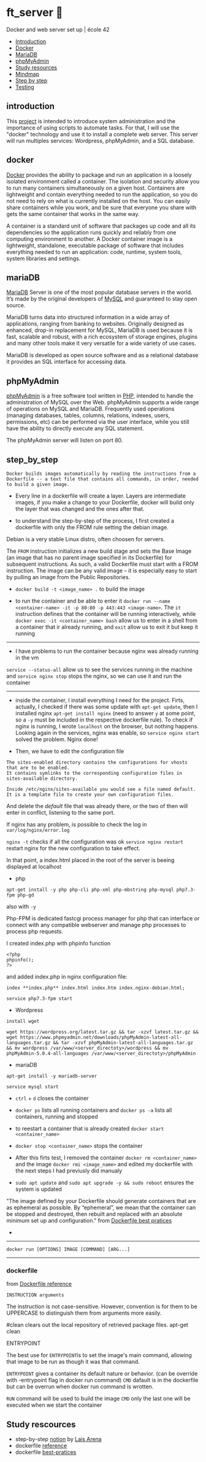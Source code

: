  # ft_server :whale:
Docker and web server set up | école 42

* [Introduction](#introduction)
* [Docker](#docker)
* [MariaDB](#mariaDB)
* [phpMyAdmin](#phpMyAdmin)
* [Study resources](#study)
* [Mindmap](#mindmap) 
* [Step by step](#step_by_step)
* [Testing](#tests) 

## introduction

This [project](en.subject.pdf) is intended to introduce system administration and the importance of using scripts to automate tasks. For that, I will use
the "docker" technology and use it to install a complete web server. This server will run multiples services: Wordpress, phpMyAdmin, and a SQL database.

## docker

[Docker](https://docs.docker.com/get-started/overview/) provides the ability to package and run an application in a loosely isolated environment called a container. The isolation and security allow you to run many containers simultaneously on a given host. Containers are lightweight and contain everything needed to run the application, so you do not need to rely on what is currently installed on the host. You can easily share containers while you work, and be sure that everyone you share with gets the same container that works in the same way.

A container is a standard unit of software that packages up code and all its dependencies so the application runs quickly and reliably from one computing environment to another. A Docker container image is a lightweight, standalone, executable package of software that includes everything needed to run an application: code, runtime, system tools, system libraries and settings.

## mariaDB

[MariaDB](https://mariadb.org/) Server is one of the most popular database servers in the world. It’s made by the original developers of [MySQL](https://www.mysql.com/) and guaranteed to stay open source.

MariaDB turns data into structured information in a wide array of applications, ranging from banking to websites. Originally designed as enhanced, drop-in replacement for MySQL, MariaDB is used because it is fast, scalable and robust, with a rich ecosystem of storage engines, plugins and many other tools make it very versatile for a wide variety of use cases.

MariaDB is developed as open source software and as a relational database it provides an SQL interface for accessing data.

## phpMyAdmin

[phpMyAdmin](https://www.phpmyadmin.net/) is a free software tool written in [PHP](https://www.php.net/), intended to handle the administration of MySQL over the Web. phpMyAdmin supports a wide range of operations on MySQL and MariaDB. Frequently used operations (managing databases, tables, columns, relations, indexes, users, permissions, etc) can be performed via the user interface, while you still have the ability to directly execute any SQL statement.

The phpMyAdmin server will listen on port 80.

## step_by_step
 
`Docker builds images automatically by reading the instructions from a Dockerfile -- a text file that contains all commands, in order, needed to build a given image.`

* Every line in a dockerfile will create a layer. Layers are intermediate images, if you make a change to your Dockerfile, docker will build only the layer that was changed and the ones after that.

* to understand the step-by-step of the process, I first created a dockerfile with only the FROM rule setting the debian image.

Debian is a very stable Linux distro, often choosen for servers.

The `FROM` instruction initializes a new build stage and sets the Base Image (an image that has no parent image specified in its Dockerfile) for subsequent instructions. As such, a valid Dockerfile must start with a FROM instruction. The image can be any valid image – it is especially easy to start by pulling an image from the Public Repositories.

* `docker build -t <image_name> .` to build the image

* to run the container and be able to enter it `docker run --name <container-name> -it -p 80:80 -p 443:443 <image-name>`. The `it` instruction defines that the container will be running interactively, while `docker exec -it <container_name> bash` allow us to enter in a shell from a container that ir already running, and `exit` allow us to exit it but keep it running 
_____________________
* I have problems to run the container because nginx was already running in the vm

`service --status-all` allow us to see the services running in the machine and `service nginx stop` stops the nginx, so we can use it and run the container
____________________

* inside the container, I install everything I need for the project. Firts, actually, I checked if there was some update with `apt-get update`, then I installed nginx `apt-get install nginx` (need to answer `y` at some point, so a `-y` must be included in the respective dockerfile rule). To check if nginx is running, I wrote `localhost` on the browser, but nothing happens. Looking again in the services, nginx was enable, so `service nginx start` solved the problem. Nginx done!

* Then, we have to edit the configuration file

```
The sites-enabled directory contains the configurations for vhosts that are to be enabled. 
It contains symlinks to the corresponding configuration files in sites-available directory.
```

```
Inside /etc/nginx/sites-available you would see a file named default. 
It is a template file to create your own configuration files.
```

And delete the *default* file that was already there, or the two of then will enter in conflict, listening to the same port.

If nginx has any problem, is possible to check the log in `var/log/nginx/error.log`

`nginx -t` checks if all the configuration was ok
`service nginx restart` restart nginx for the new configuration to take effect.

In that point, a index.html placed in the root of the server is beeing displayed at localhost 

* php 

``` 
apt-get install -y php php-cli php-xml php-mbstring php-mysql php7.3-fpm php-gd
``` 
also with `-y`

Php-FPM is dedicated fastcgi process manager for php that can interface or connect with any compatible webserver and manage php processes to process php requests.

I created index.php with phpinfo function

```
<?php
phpinfo();
?>
```

and added index.php in nginx configuration file:
```
index **index.php** index.html index.htm index.nginx-debian.html;
```

`service php7.3-fpm start`

* Wordpress 

`install wget` 

```
wget https://wordpress.org/latest.tar.gz && tar -xzvf latest.tar.gz && wget https://www.phpmyadmin.net/downloads/phpMyAdmin-latest-all-languages.tar.gz && tar -xzvf phpMyAdmin-latest-all-languages.tar.gz && mv wordpress /var/www/<server_directoty>/wordpress && mv phpMyAdmin-5.0.4-all-languages /var/www/<server_directoty>/phpMyAdmin
```

* mariaDB 

`apt-get install -y mariadb-server`

`service mysql start`

* `ctrl` + `d` closes the container

* `docker ps` lists all running containers and `docker ps -a` lists all containers, running and stopped

* to reestart a container that is already created `docker start <container_name>`

* `docker stop <container_name>` stops the container

* After this firts test, I removed the container `docker rm <container_name>` and the image `docker rmi <image_name>` and edited my dockerfile with the next steps I had previusly did manualy

* `sudo apt update` and `sudo apt upgrade -y && sudo reboot` ensures the system is updated

"The image defined by your Dockerfile should generate containers that are as ephemeral as possible. By “ephemeral”, we mean that the container can be stopped and destroyed, then rebuilt and replaced with an absolute minimum set up and configuration." from [Dockerfile best pratices](https://docs.docker.com/develop/develop-images/dockerfile_best-practices/)

* 
-------
```
docker run [OPTIONS] IMAGE [COMMAND] [ARG...]
```
-------

### dockerfile

from [Dockerfile reference](https://docs.docker.com/engine/reference/builder/)

```
INSTRUCTION arguments
```
The instruction is not case-sensitive. However, convention is for them to be UPPERCASE to distinguish them from arguments more easily.

#clean clears out the local repository of retrieved package files.
	apt-get clean


ENTRYPOINT

The best use for `ENTRYPOINT`is to set the image's main command, allowing that image to be run as though it was that command.

`ENTRYPOINT` gives a container its default nature or behavior. (can be override with -entrypoint flag in docker run command)
`CMD` dafault is in the dockerfile but can be overrun when docker run command is wrotten.

`RUN` command will be used to build the image
`CMD` only the last one will be executed when we start the container

## Study rescources

* step-by-step [notion](https://www.notion.so/Ft_server-860971f658a7449c89796ba9ebd995f4) by [Lais Arena](https://github.com/laisarena)
* dockerfile [reference](https://docs.docker.com/engine/reference/builder/#from)
* dockerfile [best-pratices](https://docs.docker.com/develop/develop-images/dockerfile_best-practices/)
